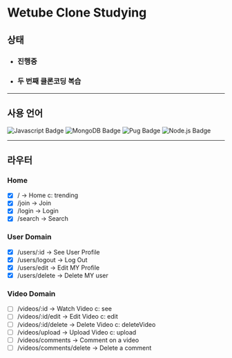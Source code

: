 # Wetube Clone Studying

## 상태
* ### 진행중
* ### 두 번째 클론코딩 복습

<hr>

## 사용 언어

![Javascript Badge](https://img.shields.io/badge/-Javascript-%23F7DF1E)
![MongoDB Badge](https://img.shields.io/badge/-MongoDB-%2347A248)
![Pug Badge](https://img.shields.io/badge/-Pug-%23A86454)
![Node.js Badge](https://img.shields.io/badge/-Node.js-%23339933)

<hr>

## 라우터 
### **Home**
  + [x] / -> Home c: trending
  + [x] /join -> Join
  + [x] /login -> Login
  + [x] /search -> Search
### **User Domain**
  + [x] /users/:id -> See User Profile
  + [x] /users/logout -> Log Out
  + [x] /users/edit -> Edit MY Profile
  + [x] /users/delete -> Delete MY user
### **Video Domain**
  + [ ] /videos/:id -> Watch Video c: see
  + [ ] /videos/:id/edit -> Edit Video c: edit
  + [ ] /videos/:id/delete -> Delete Video c: deleteVideo
  + [ ] /videos/upload -> Upload Video c: upload
  + [ ] /videos/comments -> Comment on a video
  + [ ] /videos/comments/delete -> Delete a comment